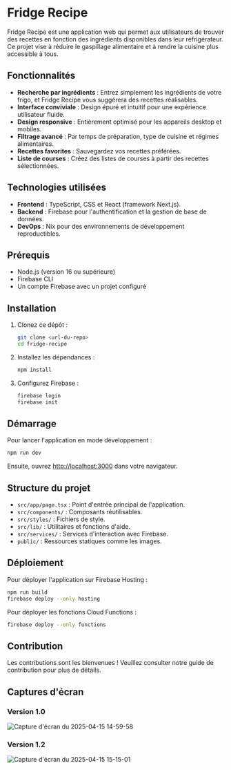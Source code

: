 # Fridge Recipe

Fridge Recipe est une application web qui permet aux utilisateurs de trouver des recettes en fonction des ingrédients disponibles dans leur réfrigérateur. Ce projet vise à réduire le gaspillage alimentaire et à rendre la cuisine plus accessible à tous.

## Fonctionnalités

- **Recherche par ingrédients** : Entrez simplement les ingrédients de votre frigo, et Fridge Recipe vous suggérera des recettes réalisables.
- **Interface conviviale** : Design épuré et intuitif pour une expérience utilisateur fluide.
- **Design responsive** : Entièrement optimisé pour les appareils desktop et mobiles.
- **Filtrage avancé** : Par temps de préparation, type de cuisine et régimes alimentaires.
- **Recettes favorites** : Sauvegardez vos recettes préférées.
- **Liste de courses** : Créez des listes de courses à partir des recettes sélectionnées.

## Technologies utilisées

- **Frontend** : TypeScript, CSS et React (framework Next.js).
- **Backend** : Firebase pour l'authentification et la gestion de base de données.
- **DevOps** : Nix pour des environnements de développement reproductibles.

## Prérequis

- Node.js (version 16 ou supérieure)
- Firebase CLI
- Un compte Firebase avec un projet configuré

## Installation

1. Clonez ce dépôt :
   ```bash
   git clone <url-du-repo>
   cd fridge-recipe
   ```

2. Installez les dépendances :
   ```bash
   npm install
   ```

3. Configurez Firebase :
   ```bash
   firebase login
   firebase init
   ```

## Démarrage

Pour lancer l'application en mode développement :
```bash
npm run dev
```

Ensuite, ouvrez [http://localhost:3000](http://localhost:3000) dans votre navigateur.

## Structure du projet

- `src/app/page.tsx` : Point d'entrée principal de l'application.
- `src/components/` : Composants réutilisables.
- `src/styles/` : Fichiers de style.
- `src/lib/` : Utilitaires et fonctions d'aide.
- `src/services/` : Services d'interaction avec Firebase.
- `public/` : Ressources statiques comme les images.

## Déploiement

Pour déployer l'application sur Firebase Hosting :
```bash
npm run build
firebase deploy --only hosting
```

Pour déployer les fonctions Cloud Functions :
```bash
firebase deploy --only functions
```

## Contribution

Les contributions sont les bienvenues ! Veuillez consulter notre guide de contribution pour plus de détails.

## Captures d'écran

### Version 1.0
![Capture d'écran du 2025-04-15 14-59-58](https://github.com/user-attachments/assets/130b74e6-5030-4bda-9421-a4f0d668c84b)

### Version 1.2
![Capture d'écran du 2025-04-15 15-15-01](https://github.com/user-attachments/assets/b9996915-c57e-4656-aceb-c9da38bca839)

